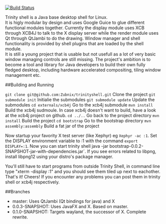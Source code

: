 
[![Build Status](https://travis-ci.org/Zubnix/trinityshell.png?branch=0.0.3-SNAPSHOT)](https://travis-ci.org/Zubnix/trinityshell)

Trinity shell is a Java base desktop shell for Linux.  
It is higly modular by design and uses Google Guice to glue different functional modules together. Currently the display module uses XCB through XCB4J to talk to the X display server while the render module uses Qt through QtJambi to do the drawing. Window manager and shell functionality is provided by shell plugins that are loaded by the shell module.  
It is still a young project that is usable but not usefull as a lot of very basic window managing controls are still missing. The project's ambition is to become a tool and library for Java developers to build their own fully fledged desktop, including hardware accelerated compositing, tiling window management etc.

##Building  and Running

`git clone git@github.com:Zubnix/trinityshell.git` Clone the project
`git submodule init` Initialie the submodules
`git submodule update` Update the submodules
`cd externals/xcb4j` Go to the xcb4j submodule
`mvn install` Build the xcb4j sudmoule. In case xcb4j doesn't want to build, have a look at the xcb4j project on github.
`cd ../..` Go back to the project directory
`mvn install` Build the project
`cd bootstrap` Go to the bootstrap directory
`mvn assembly:assembly` Build a fat jar of the project

Now startup your favority X test server (like Xephyr) eg `Xephyr -ac :1`. Set the DISPLAY environment variable to :1 with the command `export DISPLAY=:1`. Now you can start trinity shell java -jar bootstrap-0.0.2-SNAPSHOT-jar-with-dependencies.jar`. If you see errors related to libpng, install libpng12 using your distro's package manager.

You'll still have to start programs from outside Trinity Shell, in command line type "xterm -display :1" and you should see them tiled up next to eachother. That's it! Cheers! If you encounter any problems you can post them in trinity shell or xcb4j respectively.

##Branches

- master: Uses QtJambi (Qt bindings for java) and X
- 0.0.3-SNAPSHOT: Uses JavaFX and X. Based on master.
- 0.1.0-SNAPSHOT: Targets wayland, the successor of X. Complete rewrite.
